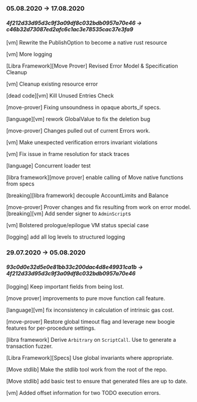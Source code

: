 ### 05.08.2020 -> 17.08.2020
#### _4f212d33d95d3c9f3a09df8c032bdb0957a70e46 -> c46b32d73087ed2afc6c1ac3e78535cac37e3fa9_
[vm] Rewrite the PublishOption to become a native rust resource 

[vm] More logging 

[Libra Framework][Move Prover] Revised Error Model & Specification Cleanup

[vm] Cleanup existing resource error 

[dead code][vm] Kill Unused Entries Check

[move-prover] Fixing unsoundness in opaque aborts_if specs.
 
[language][vm] rework GlobalValue to fix the deletion bug 

[move-prover] Changes pulled out of current Errors work. 

[vm] Make unexpected verification errors invariant violations 

[vm] Fix issue in frame resolution for stack traces 

[language] Concurrent loader test

[libra framework][move prover] enable calling of Move native functions from specs 

[breaking][libra framework] decouple AccountLimits and Balance

[move-prover] Prover changes and fix resulting from work on error model. 
[breaking][vm] Add sender signer to `AdminScript`s

[vm] Bolstered prologue/epilogue VM status special case

[logging] add all log levels to structured logging



### 29.07.2020 -> 05.08.2020
#### _93c0d0e32d5e0e81bb33c200dac4d8e49931ca1b -> 4f212d33d95d3c9f3a09df8c032bdb0957a70e46_

[logging] Keep important fields from being lost.

[move prover] improvements to pure move function call feature.

[language][vm] fix inconsistency in calculation of intrinsic gas cost.
 
[move-prover] Restore global timeout flag and leverage new boogie features for per-procedure settings.

[libra framework] Derive `Arbitrary` on `ScriptCall`. Use to generate a transaction fuzzer. 

[Libra Framework][Specs] Use global invariants where appropriate. 

[Move stdlib] Make the stdlib tool work from the root of the repo.

[Move stdlib] add basic test to ensure that generated files are up to date.

[vm] Added offset information for two TODO execution errors.